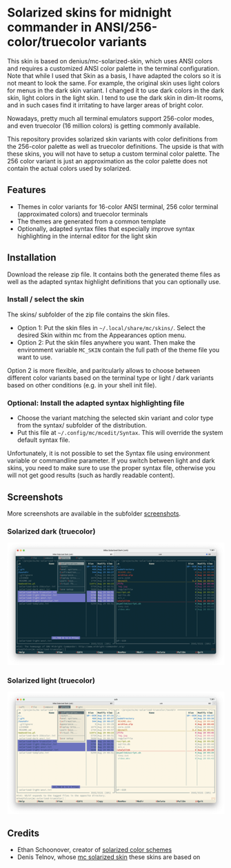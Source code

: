 # Solarized skins for midnight commander in ANSI/256-color/truecolor variants

This skin is based on denius/mc-solarized-skin, which uses ANSI colors and requires a customized ANSI color palette in
the terminal configuration. Note that while I used that Skin as a basis, I have adapted the colors so it is not meant to
look the same. For example, the original skin uses light colors for menus in the dark skin variant. I changed it to use
dark colors in the dark skin, light colors in the light skin. I tend to use the dark skin in dim-lit rooms, and in such
cases find it irritating to have larger areas of bright color.

Nowadays, pretty much all terminal emulators support 256-color modes, and even truecolor (16 million colors) is getting
commonly available.

This repository provides solarized skin variants with color definitions from the 256-color palette as well as truecolor
definitions. The upside is that with these skins, you will not have to setup a custom terminal color palette. The 256
color variant is just an approximation as the color palette does not contain the actual colors used by solarized.

## Features

- Themes in color variants for 16-color ANSI terminal, 256 color terminal (approximated colors) and truecolor terminals
- The themes are generated from a common template
- Optionally, adapted syntax files that especially improve syntax highlighting in the internal editor for the light skin

## Installation

Download the release zip file. It contains both the generated theme files as well as the adapted syntax highlight
definitions that you can optionally use.

### Install / select the skin

The skins/ subfolder of the zip file contains the skin files.

- Option 1: Put the skin files in `~/.local/share/mc/skins/`. Select the desired Skin within mc from the Appearances
  option menu.
- Option 2: Put the skin files anywhere you want. Then make the environment variable `MC_SKIN` contain the full path of
  the theme file you want to use.

Option 2 is more flexible, and paritcularly allows to choose between different color variants based on the terminal type
or light / dark variants based on other conditions (e.g. in your shell init file).

### Optional: Install the adapted syntax highlighting file

- Choose the variant matching the selected skin variant and color type from the syntax/ subfolder of the distribution.
- Put this file at `~/.config/mc/mcedit/Syntax`. This will override the system default syntax file.

Unfortunately, it is not possible to set the Syntax file using environment variable or commandline parameter. If you
switch between light and dark skins, you need to make sure to use the proper syntax file, otherwise you will not get
good results (such as hardly readable content).

## Screenshots

More screenshots are available in the subfolder [screenshots](screenshots/README.md).

### Solarized dark (truecolor)
![Dark Variant (Truecolor)](screenshots/dark-truecolor.png)

### Solarized light (truecolor)
![Light Variant (Truecolor)](screenshots/light-truecolor.png)

## Credits

- Ethan Schoonover, creator of [solarized color schemes](https://ethanschoonover.com/solarized/)
- Denis Telnov, whose [mc solarized skin](https://github.com/denius/mc-solarized-skin) these skins are based on

<!-- vim: set ts=4 sw=4 expandtab fenc=utf8 ff=unix tw=120: -->
